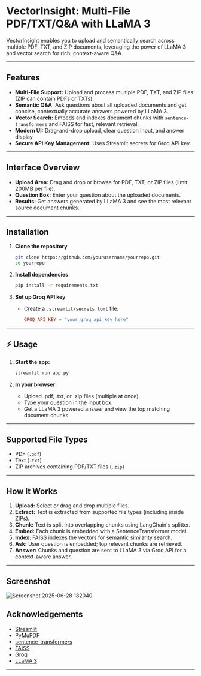 # VectorInsight: Multi-File PDF/TXT/Q&A with LLaMA 3


VectorInsight enables you to upload and semantically search across multiple PDF, TXT, and ZIP documents, leveraging the power of LLaMA 3 and vector search for rich, context-aware Q&A.

---

## Features

- **Multi-File Support:** Upload and process multiple PDF, TXT, and ZIP files (ZIP can contain PDFs or TXTs).
- **Semantic Q&A:** Ask questions about all uploaded documents and get concise, contextually accurate answers powered by LLaMA 3.
- **Vector Search:** Embeds and indexes document chunks with `sentence-transformers` and FAISS for fast, relevant retrieval.
- **Modern UI:** Drag-and-drop upload, clear question input, and answer display.
- **Secure API Key Management:** Uses Streamlit secrets for Groq API key.

---

## Interface Overview

- **Upload Area:** Drag and drop or browse for PDF, TXT, or ZIP files (limit 200MB per file).
- **Question Box:** Enter your question about the uploaded documents.
- **Results:** Get answers generated by LLaMA 3 and see the most relevant source document chunks.



---

##  Installation

1. **Clone the repository**
    ```bash
    git clone https://github.com/yourusername/yourrepo.git
    cd yourrepo
    ```

2. **Install dependencies**
    ```bash
    pip install -r requirements.txt
    ```

3. **Set up Groq API key**
    - Create a `.streamlit/secrets.toml` file:
      ```toml
      GROQ_API_KEY = "your_groq_api_key_here"
      ```

---

## ⚡ Usage

1. **Start the app:**
    ```bash
    streamlit run app.py
    ```

2. **In your browser:**
    - Upload .pdf, .txt, or .zip files (multiple at once).
    - Type your question in the input box.
    - Get a LLaMA 3 powered answer and view the top matching document chunks.

---

##  Supported File Types

- PDF (`.pdf`)
- Text (`.txt`)
- ZIP archives containing PDF/TXT files (`.zip`)

---

## How It Works

1. **Upload:** Select or drag and drop multiple files.
2. **Extract:** Text is extracted from supported file types (including inside ZIPs).
3. **Chunk:** Text is split into overlapping chunks using LangChain's splitter.
4. **Embed:** Each chunk is embedded with a SentenceTransformer model.
5. **Index:** FAISS indexes the vectors for semantic similarity search.
6. **Ask:** User question is embedded; top relevant chunks are retrieved.
7. **Answer:** Chunks and question are sent to LLaMA 3 via Groq API for a context-aware answer.

---

##  Screenshot

![Screenshot 2025-06-28 182040](https://github.com/user-attachments/assets/a100a9f5-7eed-4c90-af72-29f4b1953f67)


##  Acknowledgements

- [Streamlit](https://streamlit.io/)
- [PyMuPDF](https://pymupdf.readthedocs.io/)
- [sentence-transformers](https://www.sbert.net/)
- [FAISS](https://github.com/facebookresearch/faiss)
- [Groq](https://groq.com/)
- [LLaMA 3](https://ai.meta.com/llama/)

---

